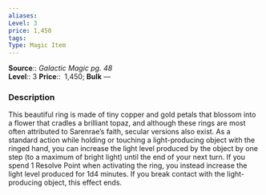 ```yaml
---
aliases: 
Level: 3
price: 1,450 
tags: 
Type: Magic Item
---
```

**Source**:: _Galactic Magic pg. 48_  
**Level**:: 3
**Price**::  1,450; **Bulk** —

### Description

This beautiful ring is made of tiny copper and gold petals that blossom into a flower that cradles a brilliant topaz, and although these rings are most often attributed to Sarenrae’s faith, secular versions also exist. As a standard action while holding or touching a light-producing object with the ringed hand, you can increase the light level produced by the object by one step (to a maximum of bright light) until the end of your next turn. If you spend 1 Resolve Point when activating the ring, you instead increase the light level produced for 1d4 minutes. If you break contact with the light-producing object, this effect ends.
